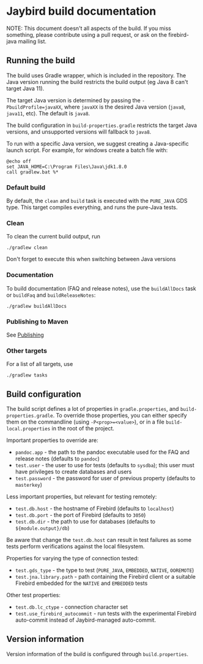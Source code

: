 # Jaybird build documentation

NOTE: This document doesn't all aspects of the build. If you miss something,
please contribute using a pull request, or ask on the firebird-java mailing
list.

## Running the build

The build uses Gradle wrapper, which is included in the repository. The Java
version running the build restricts the build output (eg Java 8 can't target
Java 11).

The target Java version is determined by passing the `-PbuildProfile=javaXX`,
where `javaXX` is the desired Java version (`java8`, `java11`, etc). The default
is `java8`.

The build configuration in `build-properties.gradle` restricts the target Java
versions, and unsupported versions will fallback to `java8`.

To run with a specific Java version, we suggest creating a Java-specific launch
script. For example, for windows create a batch file with:

```
@echo off
set JAVA_HOME=C:\Program Files\Java\jdk1.8.0
call gradlew.bat %*
```

### Default build

By default, the `clean` and `build` task is executed with the `PURE_JAVA` GDS
type. This target compiles everything, and runs the pure-Java tests. 

### Clean

To clean the current build output, run

```
./gradlew clean
```

Don't forget to execute this when switching between Java versions

### Documentation

To build documentation (FAQ and release notes), use the `buildAllDocs` task or
`buildFaq` and `buildReleaseNotes`:

```
./gradlew buildAllDocs
```

### Publishing to Maven

See [Publishing](publish.md)

### Other targets

For a list of all targets, use

```
./gradlew tasks
```

## Build configuration

The build script defines a lot of properties in `gradle.properties`, 
and `build-properties.gradle`. To override those properties, you can either
specify them on the commandline (using `-P<prop>=<value>`), or in a file
`build-local.properties` in the root of the project.

Important properties to override are:

- `pandoc.app` - the path to the pandoc executable used for the FAQ and release
notes (defaults to `pandoc`)
- `test.user` - the user to use for tests (defaults to `sysdba`); this user must
have privileges to create databases and users
- `test.password` - the password for user of previous property (defaults to 
`masterkey`)

Less important properties, but relevant for testing remotely:
 
- `test.db.host` - the hostname of Firebird (defaults to `localhost`)
- `test.db.port` - the port of Firebird (defaults to `3050`)
- `test.db.dir` - the path to use for databases (defaults to `${module.output}/db`)

Be aware that change the `test.db.host` can result in test failures as some
tests perform verifications against the local filesystem.

Properties for varying the type of connection tested:

- `test.gds_type` - the type to test (`PURE_JAVA`, `EMBEDDED`, `NATIVE`, 
`OOREMOTE`)
- `test.jna.library.path` - path containing the Firebird client or a suitable
Firebird embedded for the `NATIVE` and `EMBEDDED` tests

Other test properties:

- `test.db.lc_ctype` - connection character set
- `test.use_firebird_autocommit` - run tests with the experimental Firebird
auto-commit instead of Jaybird-managed auto-commit. 

## Version information

Version information of the build is configured through `build.properties`. 
